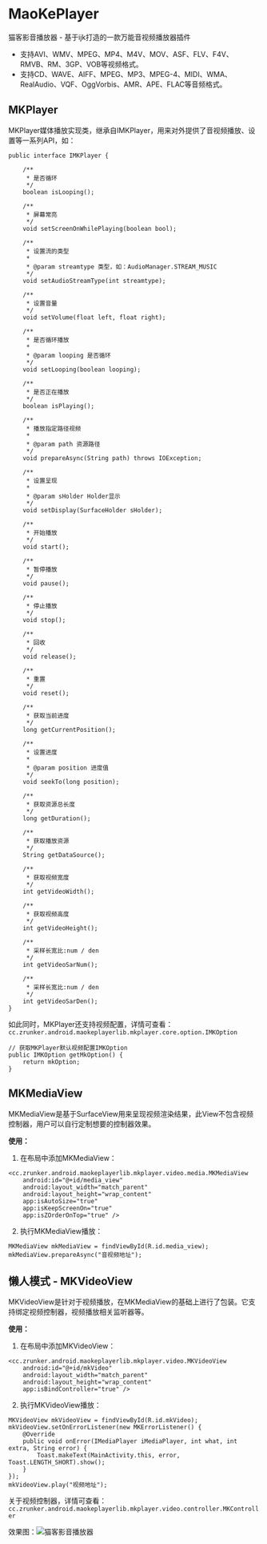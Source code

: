 # MaoKePlayer
猫客影音播放器 - 基于ijk打造的一款万能音视频播放器插件
- 支持AVI、WMV、MPEG、MP4、M4V、MOV、ASF、FLV、F4V、RMVB、RM、3GP、VOB等视频格式。
- 支持CD、WAVE、AIFF、MPEG、MP3、MPEG-4、MIDI、WMA、RealAudio、VQF、OggVorbis、AMR、APE、FLAC等音频格式。

## MKPlayer
MKPlayer媒体播放实现类，继承自IMKPlayer，用来对外提供了音视频播放、设置等一系列API，如：
```
public interface IMKPlayer {

    /**
     * 是否循环
     */
    boolean isLooping();

    /**
     * 屏幕常亮
     */
    void setScreenOnWhilePlaying(boolean bool);

    /**
     * 设置流的类型
     *
     * @param streamtype 类型，如：AudioManager.STREAM_MUSIC
     */
    void setAudioStreamType(int streamtype);

    /**
     * 设置音量
     */
    void setVolume(float left, float right);

    /**
     * 是否循环播放
     *
     * @param looping 是否循环
     */
    void setLooping(boolean looping);

    /**
     * 是否正在播放
     */
    boolean isPlaying();

    /**
     * 播放指定路径视频
     *
     * @param path 资源路径
     */
    void prepareAsync(String path) throws IOException;

    /**
     * 设置呈现
     *
     * @param sHolder Holder显示
     */
    void setDisplay(SurfaceHolder sHolder);

    /**
     * 开始播放
     */
    void start();

    /**
     * 暂停播放
     */
    void pause();

    /**
     * 停止播放
     */
    void stop();

    /**
     * 回收
     */
    void release();

    /**
     * 重置
     */
    void reset();

    /**
     * 获取当前进度
     */
    long getCurrentPosition();

    /**
     * 设置进度
     *
     * @param position 进度值
     */
    void seekTo(long position);

    /**
     * 获取资源总长度
     */
    long getDuration();

    /**
     * 获取播放资源
     */
    String getDataSource();

    /**
     * 获取视频宽度
     */
    int getVideoWidth();

    /**
     * 获取视频高度
     */
    int getVideoHeight();

    /**
     * 采样长宽比:num / den
     */
    int getVideoSarNum();

    /**
     * 采样长宽比:num / den
     */
    int getVideoSarDen();
}
```
如此同时，MKPlayer还支持视频配置，详情可查看：
`cc.zrunker.android.maokeplayerlib.mkplayer.core.option.IMKOption`

```
// 获取MKPlayer默认视频配置IMKOption
public IMKOption getMkOption() {
    return mkOption;
}
```

## MKMediaView
MKMediaView是基于SurfaceView用来呈现视频渲染结果，此View不包含视频控制器，用户可以自行定制想要的控制器效果。

**使用：**
1. 在布局中添加MKMediaView：
```
<cc.zrunker.android.maokeplayerlib.mkplayer.video.media.MKMediaView
    android:id="@+id/media_view"
    android:layout_width="match_parent"
    android:layout_height="wrap_content"
    app:isAutoSize="true"
    app:isKeepScreenOn="true"
    app:isZOrderOnTop="true" />
```
2. 执行MKMediaView播放：
```
MKMediaView mkMediaView = findViewById(R.id.media_view);
mkMediaView.prepareAsync("音视频地址");
```

## 懒人模式 - MKVideoView
MKVideoView是针对于视频播放，在MKMediaView的基础上进行了包装。它支持绑定视频控制器，视频播放相关监听器等。

**使用：**
1. 在布局中添加MKVideoView：
```
<cc.zrunker.android.maokeplayerlib.mkplayer.video.MKVideoView
    android:id="@+id/mkVideo"
    android:layout_width="match_parent"
    android:layout_height="wrap_content"
    app:isBindController="true" />
```
2. 执行MKVideoView播放：
```
MKVideoView mkVideoView = findViewById(R.id.mkVideo);
mkVideoView.setOnErrorListener(new MKErrorListener() {
    @Override
    public void onError(IMediaPlayer iMediaPlayer, int what, int extra, String error) {
        Toast.makeText(MainActivity.this, error, Toast.LENGTH_SHORT).show();
    }
});
mkVideoView.play("视频地址");
```

关于视频控制器，详情可查看：`cc.zrunker.android.maokeplayerlib.mkplayer.video.controller.MKController`

效果图：![猫客影音播放器](https://github.com/zrunker/ZMaoKePlayer/blob/v_1.0_ijk/device-2022-06-10-153103.png)

